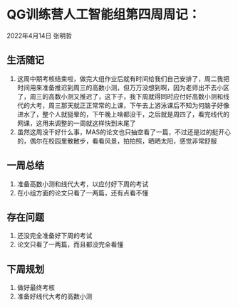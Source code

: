 # QG训练营人工智能组第四周周记：
2022年4月14日 张明哲

## 生活随记

1. 这周中期考核结束啦，做完大组作业后就有时间给我们自己安排了，周二我把时间用来准备推迟到周三的高数小测，但万万没想到啊，因为老师出不去小区了，周三的高数小测又推迟了，这下子，我下周就得同时应付好高数小测和线代的大考，周三那天就正正常常的上课，下午去上游泳课后不知为何脑子好像进水了，整个人就挺晕的，下午晚上啥都没干，之后就是周四了，看完线代的网课，这用来调整的一周就这样快到末尾了
2. 虽然这周没干好什么事，MAS的论文也只抽空看了一篇，不过还是过的挺开心的，偶尔在校园里散散步，看看风景，拍拍照，晒晒太阳，感觉非常舒服

## 一周总结

1. 准备高数小测和线代大考，以应付好下周的考试
2. 在小组方面的论文只看了一两篇，还有点看不懂

## 存在问题

1. 还没完全准备好下周的考试
2. 论文只看了一两篇，而且都没完全看懂

## 下周规划

1. 做好最终考核
2. 准备好线代大考的高数小测
